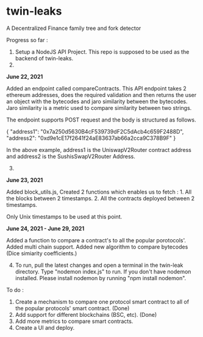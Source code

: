 # twin-leaks
A Decentralized Finance family tree and fork detector

Progress so far : 

1. Setup a NodeJS API Project. This repo is supposed to be used as the backend of twin-leaks.
2. 

**June 22, 2021**

Added an endpoint called compareContracts. This API endpoint takes 2 ethereum addresses, does the required validation and then returns the user an object with the bytecodes and jaro similarity between the bytecodes. Jaro similarity is a metric used to compare similarity between two strings. 

The endpoint supports POST request and the body is structured as follows. 

{
    "address1": "0x7a250d5630B4cF539739dF2C5dAcb4c659F2488D",
    "address2": "0xd9e1cE17f2641f24aE83637ab66a2cca9C378B9F"
} 

In the above example, address1 is the UniswapV2Router contract address and address2 is the SushisSwapV2Router Address.

3. 

**June 23, 2021**

Added block_utils.js, Created 2 functions which enables us to fetch :
    1. All the blocks between 2 timestamps. 
    2. All the contracts deployed between 2 timestamps. 

Only Unix timestamps to be used at this point. 


**June 24, 2021 - June 29, 2021**

Added a function to compare a contract's to all the popular porotocols'. Added multi chain support. Added new algorithm to compare bytecodes (Dice simiarity coefficients.)


4. To run, pull the latest changes and open a terminal in the twin-leak directory. Type "nodemon index.js" to run. If you don't have nodemon installed. Please install nodemon by running "npm install nodemon". 




To do :
1. Create a mechanism to compare one protocol smart contract to all of the popular protocols' smart contract. (Done)
2. Add support for different blockchains (BSC, etc). (Done)
3. Add more metrics to compare smart contracts. 
4. Create a UI and deploy. 
